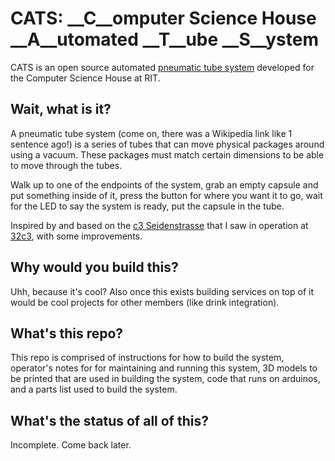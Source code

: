 # CATS: __C__omputer Science House __A__utomated __T__ube __S__ystem

CATS is an open source automated [pneumatic tube system][1] developed for the
Computer Science House at RIT.

## Wait, what is it?

A pneumatic tube system (come on, there was a Wikipedia link like 1 sentence
ago!) is a series of tubes that can move physical packages around using a
vacuum. These packages must match certain dimensions to be able to move through
the tubes.

Walk up to one of the endpoints of the system, grab an empty capsule and put
something inside of it, press the button for where you want it to go, wait for
the LED to say the system is ready, put the capsule in the tube.

Inspired by and based on the [c3 Seidenstrasse][2] that I saw in operation at
[32c3][3], with some improvements.

## Why would you build this?

Uhh, because it's cool? Also once this exists building services on top of it
would be cool projects for other members (like drink integration).

## What's this repo?

This repo is comprised of instructions for how to build the system, operator's
notes for for maintaining and running this system, 3D models to be printed that
are used in building the system, code that runs on arduinos, and a parts list
used to build the system.

## What's the status of all of this?

Incomplete. Come back later. 

[1]: https://en.wikipedia.org/wiki/Pneumatic_tube
[2]: https://twitter.com/c3seidenstrasse
[3]: https://events.ccc.de/congress/2015/wiki/Static:Main_Page
